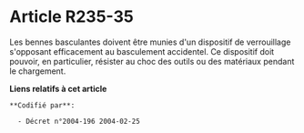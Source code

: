 # Article R235-35

Les bennes basculantes doivent être munies d'un dispositif de verrouillage s'opposant efficacement au basculement accidentel.
Ce dispositif doit pouvoir, en particulier, résister au choc des outils ou des matériaux pendant le chargement.

**Liens relatifs à cet article**

	**Codifié par**:

	  - Décret n°2004-196 2004-02-25
